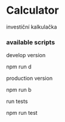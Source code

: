 # Calculator
investiční kalkulačka

### available scripts
develop version

npm run d

production version

npm run b

run tests

npm run test

